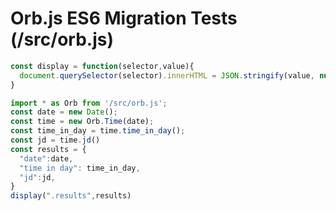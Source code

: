 # Orb.js ES6 Migration Tests (/src/orb.js)

<script type="module">
  const display = function(selector,value){
    document.querySelector(selector).innerHTML = JSON.stringify(value, null, "  ");
  }

  import * as Orb from '/src/orb.js';
  const date = new Date();
  const time = new Orb.Time(date);
  const time_in_day = time.time_in_day();
  const jd = time.jd()
  const results = {
    "date":date,
    "time in day": time_in_day,
    "jd":jd,
  }
  display(".results",results)
</script>


```JavaScript
const display = function(selector,value){
  document.querySelector(selector).innerHTML = JSON.stringify(value, null, "  ");
}
```

```JavaScript
import * as Orb from '/src/orb.js';
const date = new Date();
const time = new Orb.Time(date);
const time_in_day = time.time_in_day();
const jd = time.jd()
const results = {
  "date":date,
  "time in day": time_in_day,
  "jd":jd,
}
display(".results",results)
```
<pre class="results"></pre>
